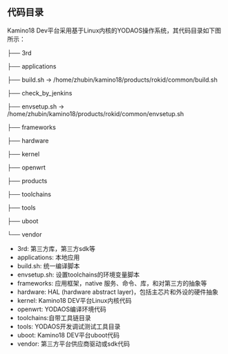 ## 代码目录

Kamino18 Dev平台采用基于Linux内核的YODAOS操作系统，其代码目录如下图所示：

├── 3rd

├── applications

├── build.sh -&gt; /home/zhubin/kamino18/products/rokid/common/build.sh

├── check_by_jenkins

├── envsetup.sh -&gt; /home/zhubin/kamino18/products/rokid/common/envsetup.sh

├── frameworks

├── hardware

├── kernel

├── openwrt

├── products

├── toolchains

├── tools

├── uboot

└── vendor

*   3rd: 第三方库，第三方sdk等
*   applications: 本地应用
*   build.sh: 统一编译脚本
*   envsetup.sh: 设置toolchains的环境变量脚本
*   frameworks: 应用框架，native 服务、命令、库，和对第三方的抽象等
*   hardware: HAL (hardware abstract layer)，包括主芯片和外设的硬件抽象
*   kernel: Kamino18 DEV平台Linux内核代码
*   openwrt: YODAOS编译环境代码
*   toolchains:自带工具链目录
*   tools: YODAOS开发调试测试工具目录
*   uboot: Kamino18 DEV平台uboot代码
*   vendor: 第三方平台供应商驱动或sdk代码